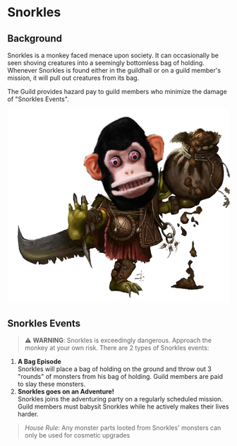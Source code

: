 # Snorkles

## Background
Snorkles is a monkey faced menace upon society.
It can occasionally be seen shoving creatures into a seemingly bottomless bag of holding.
Whenever Snorkles is found either in the guildhall or on a guild member's mission, it will pull out creatures from its bag.

The Guild provides hazard pay to guild members who minimize the damage of "Snorkles Events".

![Artistic Representation of Snorkels](/img/npcs/Snorkles.png)

## Snorkles Events

> :warning: **WARNING**: Snorkles is exceedingly dangerous. Approach the monkey at your own risk.
There are 2 types of Snorkles events:

1. **A Bag Episode**    
Snorkles will place a bag of holding on the ground and throw out 3 "rounds" of monsters from his bag of holding. 
Guild members are paid to slay these monsters. 
2. **Snorkles goes on an Adventure!**   
Snorkles joins the adventuring party on a regularly scheduled mission. 
Guild members must babysit Snorkles while he actively makes their lives harder.

> _House Rule_: Any monster parts looted from Snorkles' monsters can only be used for cosmetic upgrades



